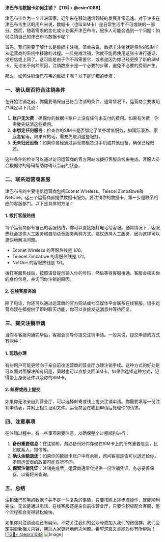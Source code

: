 **津巴布韦数据卡如何注销？【TG💪+ @esim1088】**

津巴布韦作为一个非洲国家，近年来在移动通信领域的发展非常迅速。对于许多在津巴布韦生活的用户来说，数据卡（也叫SIM卡）是日常生活中不可或缺的一部分。然而，随着需求的变化或计划离开津巴布韦，很多人可能会遇到一个问题：如何注销自己的津巴布韦数据卡呢？

首先，我们需要了解什么是数据卡注销。简单来说，数据卡注销就是将你的SIM卡从运营商的系统中移除的过程。一旦完成注销，你就不能再使用这张卡进行通话、发短信或上网了。这可能是由于你不再需要它，或者是因为你已经更换了新的SIM卡。无论出于何种原因，注销数据卡是一个必要的步骤，避免不必要的费用产生。

那么，如何注销津巴布韦的数据卡呢？以下是详细的步骤：

### 一、确认是否符合注销条件

在开始注销之前，你需要确保自己符合注销的条件。通常情况下，运营商会要求用户满足以下几点：
1. **账户无欠费**：确保你的数据卡账户上没有任何未支付的费用。如果有欠费，你需要先结清这些费用。
2. **未绑定任何服务**：检查你的SIM卡是否绑定了某些增值服务，如国际漫游、家庭套餐等。如果有的话，需要先取消这些服务。
3. **无未归还设备**：如果你曾经通过运营商租赁过手机或其他设备，确保已经归还。

这些条件的检查可以通过访问运营商的官方网站或拨打客服热线来完成。客服人员会根据你的号码帮助你确认当前的状态。

### 二、联系运营商客服

津巴布韦的主要电信运营商包括Econet Wireless、Telecel Zimbabwe和NetOne。这三个运营商都提供数据卡服务。要注销你的数据卡，第一步是联系相应的客服部门。以下是具体的方法：

#### 1. 拨打客服热线
每个运营商都有自己的客服热线，你可以直接拨打电话给客服。通常情况下，客服热线会提供人工服务和自助语音服务两种方式。建议选择人工服务，因为这样可以更快地解决问题。

- Econet Wireless 的客服热线是 *100*。
- Telecel Zimbabwe 的客服热线是 *121*。
- NetOne 的客服热线是 *131*。

拨打客服热线后，按照语音提示输入你的号码，然后等待客服接通。客服会核实你的身份信息，并询问你注销的原因。

#### 2. 在线客服咨询
除了电话，你还可以通过运营商的官方网站或社交媒体平台联系在线客服。很多运营商现在都提供了即时聊天功能，你可以直接发送消息并等待回复。

### 三、提交注销申请

当你与客服沟通完毕后，客服会引导你提交注销申请。一般来说，提交申请的方式有两种：

#### 1. 现场办理
有些用户可能更倾向于亲自前往运营商的营业厅办理注销手续。这种方式的好处是可以面对面解决所有问题，同时也可以直接交回SIM卡。如果你选择这种方式，记得带上身份证件以及你的SIM卡。

#### 2. 邮寄或线上提交
如果你无法亲自到营业厅，可以选择邮寄或线上提交注销申请。你需要填写一份注销申请表，并附上相关证明文件。运营商会在收到申请后处理你的请求。

### 四、注意事项

在注销过程中，有一些事项需要注意，以确保整个过程顺利进行：

1. **备份重要信息**：在注销前，务必备份好你存储在SIM卡上的所有重要信息，比如联系人、短信等。
2. **确认余额退还**：如果你的数据卡账户中有余额，询问客服是否可以退还给你。不同运营商的政策可能有所不同。
3. **保留注销凭证**：注销完成后，运营商通常会提供一份注销凭证。务必妥善保存，以备将来查询。

### 五、总结

注销津巴布韦的数据卡并不是一件复杂的事情，只要按照上述步骤操作，就能顺利完成。无论是通过电话、在线客服还是亲自前往营业厅，只要你积极配合客服，整个流程都会变得轻松愉快。

如果你对注销流程还有疑问，不妨关注我们的公众号或加入我们的微信群，我们会定期更新相关内容，帮助大家更好地解决问题。希望这篇文章能对你有所帮助！[[TG💪+ @esim1088](https://t.me/s/esim1088) ![Image](https://i.postimg.cc/4NQfJmqS/Snipaste-2025-05-13-00-14-12.png)]
